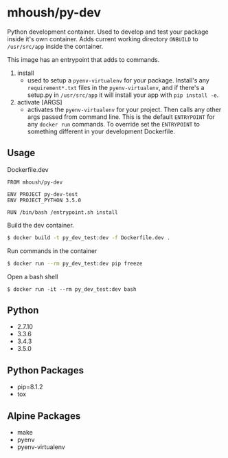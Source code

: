 mhoush/py-dev
=============

Python development container. Used to develop and test your package inside it's 
own container.  Adds current working directory `ONBUILD` to `/usr/src/app` 
inside the container.

This image has an entrypoint that adds to commands.

1. install
    * used to setup a `pyenv-virtualenv` for your package.  Install's any 
    `requirement*.txt` files in the `pyenv-virtualenv`, and if there's a
    setup.py in `/usr/src/app` it will install your app with 
    `pip install -e`.
2. activate [ARGS]
    * activates the `pyenv-virtualenv` for your project. Then calls any
    other args passed from command line.  This is the default
    `ENTRYPOINT` for any `docker run` commands.  To override set
    the `ENTRYPOINT` to something different in your development
    Dockerfile.

Usage
-----

Dockerfile.dev
``` docker
FROM mhoush/py-dev

ENV PROJECT py-dev-test
ENV PROJECT_PYTHON 3.5.0

RUN /bin/bash /entrypoint.sh install
```

Build the dev container.
``` bash
$ docker build -t py_dev_test:dev -f Dockerfile.dev .
```

Run commands in the container
``` bash
$ docker run --rm py_dev_test:dev pip freeze
```

Open a bash shell
```
$ docker run -it --rm py_dev_test:dev bash
```


Python
--------
* 2.7.10
* 3.3.6 
* 3.4.3
* 3.5.0

Python Packages
---------------
* pip=8.1.2
* tox

Alpine Packages
---------------
* make
* pyenv
* pyenv-virtualenv
